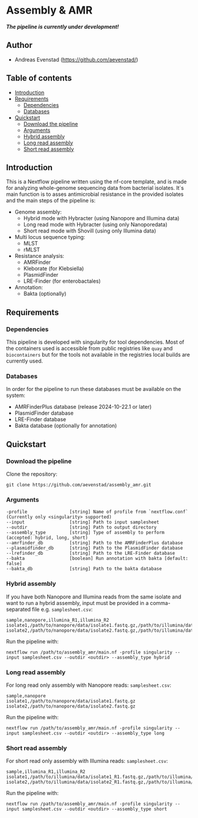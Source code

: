# Assembly & AMR
***The pipeline is currently under development!***
## Author
* Andreas Evenstad (https://github.com/aevenstad/)

## Table of contents
- [Introduction](#introduction)
- [Requirements](#requirements)
  - [Dependencies](#dependencies)
  - [Databases](#databases)
- [Quickstart](#quickstart)
  - [Download the pipeline](#download-the-pipeline)
  - [Arguments](#arguments)
  - [Hybrid assembly](#hybrid-assembly)
  - [Long read assembly](#long-read-assembly)
  - [Short read assembly](#short-read-assembly)


## Introduction
This is a Nextflow pipeline written using the nf-core template, and is made for analyzing whole-genome sequencing data from bacterial isolates.
It`s main function is to asses antimicrobial resistance in the provided isolates and the main steps of the pipeline is:
* Genome assembly:
  - Hybrid mode with Hybracter (using Nanopore and Illumina data)
  - Long read mode with Hybracter (using only Nanoporedata)
  - Short read mode with Shovill (using only Illumina data)
* Multi locus sequence typing:
    - MLST
    - rMLST
* Resistance analysis:
    - AMRFinder
    - Kleborate (for Klebsiella)
    - PlasmidFinder
    - LRE-Finder (for enterobactales)
* Annotation:
    - Bakta (optionally)

## Requirements
### Dependencies
This pipeline is developed with singularity for tool dependencies. Most of the containers used is accessible from public registries like `quay` and `biocontainers`
but for the tools not available in the registries local builds are currently used.

### Databases
In order for the pipeline to run these databases must be available on the system:
* AMRFinderPlus database (release 2024-10-22.1 or later)
* PlasmidFinder database
* LRE-Finder database
* Bakta database (optionally for annotation)


## Quickstart

### Download the pipeline
Clone the repository:
```
git clone https://github.com/aevenstad/assembly_amr.git
```
### Arguments
```
-profile                [string] Name of profile from `nextflow.conf` (Currently only <singularity> supported)
--input                 [string] Path to input samplesheet
--outdir                [string] Path to output directory
--assembly_type         [string] Type of assembly to perform  (accepted: hybrid, long, short)
--amrfinder_db          [string] Path to the AMRFinderPlus database
--plasmidfinder_db      [string] Path to the PlasmidFinder database
--lrefinder_db          [string] Path to the LRE-Finder database
--bakta                 [boolean] Run annotation with bakta [default: false]
--bakta_db              [string] Path to the bakta database
```

### Hybrid assembly
If you have both Nanopore and Illumina reads from the same isolate and want to run a hybrid assembly, input must be provided in a comma-separated file e.g. `samplesheet.csv`:
```
sample,nanopore,illumina_R1,illumina_R2
isolate1,/path/to/nanopore/data/isolate1.fastq.gz,/path/to/illumina/data/isolate1_R1.fastq.gz,/path/to/illumina/data/isolate1_R2.fastq.gz
isolate2,/path/to/nanopore/data/isolate2.fastq.gz,/path/to/illumina/data/isolate2_R1.fastq.gz,/path/to/illumina/data/isolate2_R2.fastq.gz
```

Run the pipeline with:
```
nextflow run /path/to/assembly_amr/main.nf -profile singularity --input samplesheet.csv --outdir <outdir> --assembly_type hybrid 
```

### Long read assembly
For long read only assembly with Nanopore reads:
`samplesheet.csv`:
```
sample,nanopore
isolate1,/path/to/nanopore/data/isolate1.fastq.gz
isolate2,/path/to/nanopore/data/isolate2.fastq.gz
```

Run the pipeline with:
```
nextflow run /path/to/assembly_amr/main.nf -profile singularity --input samplesheet.csv --outdir <outdir> --assembly_type long 
```

### Short read assembly
For short read only assembly with Illumina reads:
`samplesheet.csv`:
```
sample,illumina_R1,illumina_R2
isolate1,/path/to/illumina/data/isolate1_R1.fastq.gz,/path/to/illumina/data/isolate1_R2.fastq.gz
isolate2,/path/to/illumina/data/isolate2_R1.fastq.gz,/path/to/illumina/data/isolate2_R2.fastq.gz
```

Run the pipeline with:
```
nextflow run /path/to/assembly_amr/main.nf -profile singularity --input samplesheet.csv --outdir <outdir> --assembly_type short 
```

